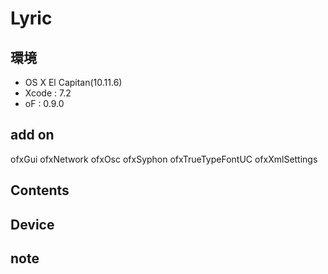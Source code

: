 # Lyric #

## 環境 ##
*	OS X El Capitan(10.11.6)
*	Xcode : 7.2
*	oF : 0.9.0

## add on ##
ofxGui
ofxNetwork
ofxOsc
ofxSyphon
ofxTrueTypeFontUC
ofxXmlSettings

## Contents ##


## Device ##


## note ##






